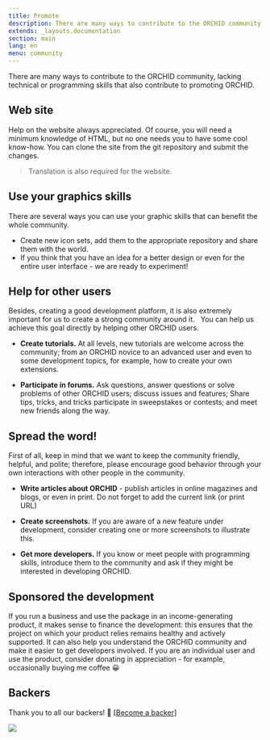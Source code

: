 ```yaml
---
title: Promote
description: There are many ways to contribute to the ORCHID community
extends: _layouts.documentation
section: main
lang: en
menu: community
---
```


There are many ways to contribute to the ORCHID community,
lacking technical or programming skills that also contribute to promoting ORCHID.

## Web site

Help on the website always appreciated.
Of course, you will need a minimum knowledge of HTML, but no one needs you to have some cool know-how.
You can clone the site from the git repository and submit the changes.


> Translation is also required for the website.

## Use your graphics skills

There are several ways you can use your graphic skills that can benefit the whole community.

- Create new icon sets, add them to the appropriate repository and share them with the world.
- If you think that you have an idea for a better design or even for the entire user interface - we are ready to experiment!

## Help for other users

Besides, creating a good development platform, it is also extremely important for us to create a strong community around it.
  You can help us achieve this goal directly by helping other ORCHID users.

- **Create tutorials.** At all levels, new tutorials are welcome across the community;
   from an ORCHID novice to an advanced user and even to some development topics,
   for example, how to create your own extensions.
  
- **Participate in forums.** Ask questions, answer questions or solve problems of other ORCHID users;
  discuss issues and features; Share tips, tricks, and tricks 
  participate in sweepstakes or contests; and meet new friends along the way.
  
  
## Spread the word!
  
First of all, keep in mind that we want to keep the community friendly, helpful, and polite; 
therefore, please encourage good behavior through your own interactions with other people in the community.

- **Write articles about ORCHID** - publish articles in online magazines and blogs, or even in print.
Do not forget to add the current link (or print URL)
  
- **Create screenshots.** If you are aware of a new feature under development, consider creating one or more screenshots to illustrate this.

- **Get more developers.** If you know or meet people with programming skills, introduce them to the community and ask if they might be interested in developing ORCHID.

## Sponsored the development 

If you run a business and use the package in an income-generating product, it makes sense to finance the development: this ensures that the project on which your product relies remains healthy and actively supported. It can also help you understand the ORCHID community and make it easier to get developers involved. If you are an individual user and use the product, consider donating in appreciation - for example, occasionally buying me coffee 😀

## Backers

Thank you to all our backers! 🙏 [[Become a backer](https://opencollective.com/orchid#backer)]

<a href="https://opencollective.com/orchid#backers" target="_blank"><img src="https://opencollective.com/orchid/backers.svg?width=780"></a>
